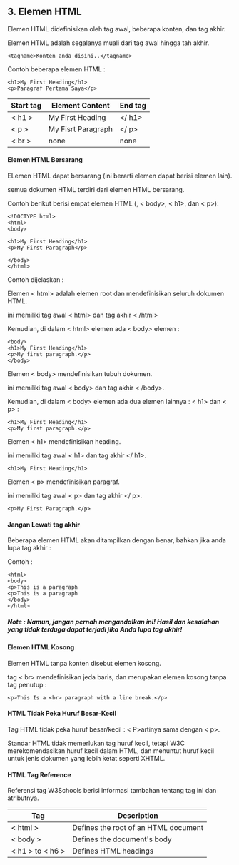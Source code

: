 ## 3. Elemen HTML

Elemen HTML didefinisikan oleh tag awal, beberapa konten, dan tag akhir.

Elemen HTML adalah segalanya muali dari tag awal hingga tah akhir.

    <tagname>Konten anda disini..</tagname>

Contoh beberapa elemen HTML :

    <h1>My First Heading</h1>
    <p>Paragraf Pertama Saya</p>

|  Start tag  |  Element Content   | End tag |
| ----------- | ------------------ | ------- |
| < h1 >      | My First Heading   | </ h1>  |
| < p >       | My Fisrt Paragraph | </ p>   |
| < br >      | none               | none    |


#### Elemen HTML Bersarang

ELemen HTML dapat bersarang (ini berarti elemen dapat berisi elemen lain).

semua dokumen HTML terdiri dari elemen HTML bersarang.

Contoh berikut berisi empat elemen HTML (<chtml>, < body>, < h1>, dan < p>):

    <!DOCTYPE html>
    <html>
    <body>

    <h1>My First Heading</h1>
    <p>My First Paragraph</p>

    </body>
    </html>

Contoh dijelaskan :

Elemen < html> adalah elemen root dan mendefinisikan seluruh dokumen HTML.

ini memiliki tag awal < html> dan tag akhir < /html>

Kemudian, di dalam < html> elemen ada < body> elemen :

    <body>
    <h1>My First Heading</h1>
    <p>My first paragraph.</p>
    </body>

Elemen < body> mendefinisikan tubuh dokumen.

ini memiliki tag awal < body> dan tag akhir < /body>.

Kemudian, di dalam < body> elemen ada dua elemen lainnya : < h1> dan < p> :

    <h1>My First Heading</h1>
    <p>My first paragraph.</p>

Elemen < h1> mendefinisikan heading.

ini memiliki tag awal < h1> dan tag akhir </ h1>.

    <h1>My First Heading</h1>

Elemen < p> mendefinisikan paragraf.

ini memiliki tag awal < p> dan tag akhir </ p>.

    <p>My First Paragraph.</p>

#### Jangan Lewati tag akhir

Beberapa elemen HTML akan ditampilkan dengan benar, bahkan jika anda lupa tag akhir :

Contoh :

    <html>
    <body>
    <p>This is a paragraph
    <p>This is a paragraph
    </body>
    </html>

##### Note : Namun, jangan pernah mengandalkan ini! Hasil dan kesalahan yang tidak terduga dapat terjadi jika Anda lupa tag akhir!


#### Elemen HTML Kosong

Elemen HTML tanpa konten disebut elemen kosong.

tag < br> mendefinisikan jeda baris, dan merupakan elemen kosong tanpa tag penutup :

    <p>This Is a <br> paragraph with a line break.</p>

#### HTML Tidak Peka Huruf Besar-Kecil

Tag HTML tidak peka huruf besar/kecil : < P>artinya sama dengan < p>.

Standar HTML tidak memerlukan tag huruf kecil, tetapi W3C merekomendasikan huruf kecil dalam HTML, dan menuntut huruf kecil untuk jenis dokumen yang lebih ketat seperti XHTML.

#### HTML Tag Reference

Referensi tag W3Schools berisi informasi tambahan tentang tag ini dan atributnya.

|  Tag             |  Description                         |
| ---------------- | ------------------------------------ |
| < html >         | Defines the root of an HTML document |
| < body >         | Defines the document's body          |
| < h1 > to < h6 > | Defines HTML headings                |


